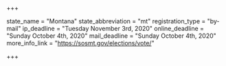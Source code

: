 +++

state_name = "Montana"
state_abbreviation = "mt"
registration_type = "by-mail"
ip_deadline = "Tuesday November 3rd, 2020"
online_deadline = "Sunday October 4th, 2020"
mail_deadline = "Sunday October 4th, 2020"
more_info_link = "https://sosmt.gov/elections/vote/"

+++